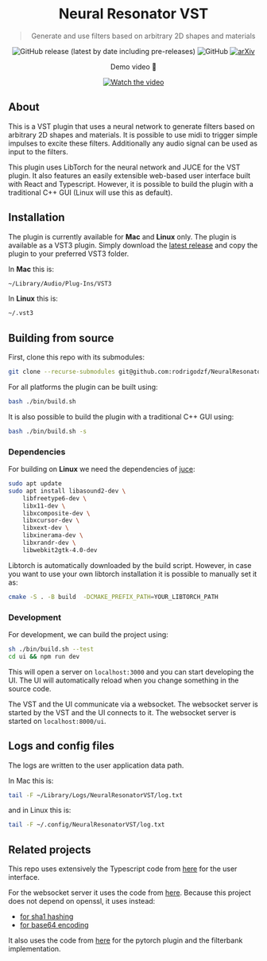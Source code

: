 <div  align="center">

# Neural Resonator VST

> Generate and use filters based on arbitrary 2D shapes and materials

![GitHub release (latest by date including pre-releases)](https://img.shields.io/github/v/release/rodrigodzf/NeuralResonatorVST?include_prereleases)
![GitHub](https://img.shields.io/github/license/rodrigodzf/NeuralResonatorVST)
[![arXiv](https://img.shields.io/badge/arXiv-2210.15306-b31b1b.svg)](https://arxiv.org/abs/2210.15306)

Demo video 🎥

[![Watch the video](https://i.ytimg.com/vi/HnUc3VTUReo/maxresdefault.jpg)](https://youtu.be/HnUc3VTUReo)

</div>

## About

This is a VST plugin that uses a neural network to generate filters based on arbitrary 2D shapes and materials. It is possible to use midi to trigger simple impulses to excite these filters. Additionally any audio signal can be used as input to the filters.

This plugin uses LibTorch for the neural network and JUCE for the VST plugin. It also features an easily extensible web-based user interface built with React and Typescript. However, it is possible to build the plugin with a traditional C++ GUI (Linux will use this as default).

## Installation

The plugin is currently available for **Mac** and **Linux** only. The plugin is available as a VST3 plugin. Simply download the [latest release](https://github.com/rodrigodzf/NeuralResonatorVST/releases) and copy the plugin to your preferred VST3 folder.

In **Mac** this is:

```bash
~/Library/Audio/Plug-Ins/VST3
```

In **Linux** this is:

```bash
~/.vst3
```

## Building from source

First, clone this repo with its submodules:

```bash
git clone --recurse-submodules git@github.com:rodrigodzf/NeuralResonatorVST.git
```

For all platforms the plugin can be built using:

```bash
bash ./bin/build.sh
```

It is also possible to build the plugin with a traditional C++ GUI using:

```bash
bash ./bin/build.sh -s
```

### Dependencies

For building on **Linux** we need the dependencies of [juce](https://github.com/juce-framework/JUCE/blob/master/docs/Linux%20Dependencies.md):

```bash
sudo apt update
sudo apt install libasound2-dev \
    libfreetype6-dev \
    libx11-dev \
    libxcomposite-dev \
    libxcursor-dev \
    libxext-dev \
    libxinerama-dev \
    libxrandr-dev \
    libwebkit2gtk-4.0-dev
```

Libtorch is automatically downloaded by the build script. However, in case you want to use your own libtorch installation it is possible to manually set it as:

```bash
cmake -S . -B build  -DCMAKE_PREFIX_PATH=YOUR_LIBTORCH_PATH
```

### Development

For development, we can build the project using:

```bash
sh ./bin/build.sh --test
cd ui && npm run dev
```

This will open a server on `localhost:3000` and you can start developing the UI. The UI will automatically reload when you change something in the source code.

The VST and the UI communicate via a websocket. The websocket server is started by the VST and the UI connects to it. The websocket server is started on `localhost:8000/ui`.

## Logs and config files

The logs are written to the user application data path.

In Mac this is:

```bash
tail -F ~/Library/Logs/NeuralResonatorVST/log.txt
```

and in Linux this is:

```bash
tail -F ~/.config/NeuralResonatorVST/log.txt
```

## Related projects

This repo uses extensively the Typescript code from [here](https://github.com/tomduncalf/tomduncalf_juce_web_ui) for the user interface.

For the websocket server it uses the code from [here](https://gitlab.com/eidheim/Simple-WebSocket-Server).
Because this project does not depend on openssl, it uses instead:

- [for sha1 hashing](https://github.com/zaphoyd/websocketpp)
- [for base64 encoding](https://github.com/gaspardpetit/base64)

It also uses the code from [here](https://github.com/rodrigodzf/torchplugins) for the pytorch plugin and the filterbank implementation.

